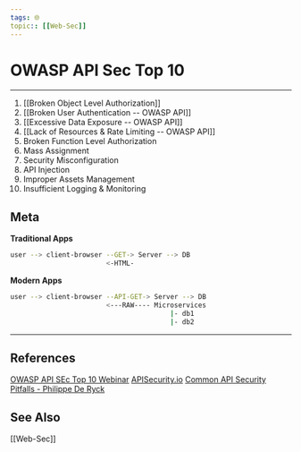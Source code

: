 ```yaml
---
tags: 🌐
topic:: [[Web-Sec]]
---
```


# OWASP API Sec Top 10

---
1. [[Broken Object Level Authorization]]
2. [[Broken User Authentication -- OWASP API]]
3. [[Excessive Data Exposure -- OWASP API]]
4. [[Lack of Resources & Rate Limiting -- OWASP API]]
5. Broken Function Level Authorization
6. Mass Assignment
7. Security Misconfiguration
8. API Injection
9. Improper Assets Management
10. Insufficient Logging & Monitoring

## Meta

**Traditional Apps**
```bash
user --> client-browser --GET-> Server --> DB
						<-HTML-
```
						
**Modern Apps**
```bash
user --> client-browser --API-GET-> Server --> DB
						<---RAW---- Microservices 
										|- db1
										|- db2
```

---

## References
[OWASP API SEc Top 10 Webinar](https://www.youtube.com/watch?v=zTkv_9ChVPY)
[APISecurity.io](https://apisecurity.io/)
[Common API Security Pitfalls - Philippe De Ryck](https://www.youtube.com/watch?v=hlEzlS6WN4k)

## See Also
[[Web-Sec]]